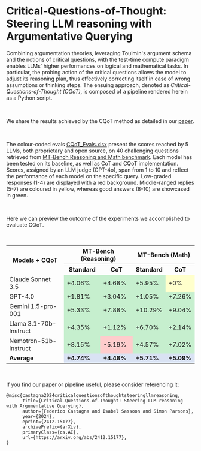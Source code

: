 # Critical-Questions-of-Thought: Steering LLM reasoning with Argumentative Querying

Combining argumentation theories, leveraging Toulmin's argument schema and the notions of critical questions, with the test-time compute paradigm enables LLMs' higher performances on logical and mathematical tasks. In particular, the probing action of the critical questions allows the model to adjust its reasoning plan, thus effectively correcting itself in case of wrong assumptions or thinking steps. The ensuing approach, denoted as _Critical-Questions-of-Thought (CQoT)_, is composed of a pipeline rendered herein as a Python script.  

<br>

We share the results achieved by the CQoT method as detailed in our [paper](https://arxiv.org/abs/2412.15177).

<br>

The colour-coded evals [CQoT_Evals.xlsx](CQoT_Evals.xlsx) present the scores reached by 5 LLMs, both proprietary and open source, on 40 challenging questions retrieved from [MT-Bench Reasoning and Math benchmark](https://huggingface.co/datasets/HuggingFaceH4/mt_bench_prompts). Each model has been tested on its baseline, as well as CoT and CQoT implementation. Scores, assigned by an LLM judge (GPT-4o), span from 1 to 10 and reflect the performance of each model on the specific query. Low-graded responses (1-4) are displayed with a red background. Middle-ranged replies (5-7) are coloured in yellow, whereas good answers (8-10) are showcased in green.

<br>

Here we can preview the outcome of the experiments we accomplished to evaluate CQoT. 

<br>

<table>
  <tr>
    <th rowspan="2">Models + CQoT</th>
    <th colspan="2">MT-Bench (Reasoning)</th>
    <th colspan="2">MT-Bench (Math)</th>
  </tr>
  <tr>
    <th>Standard</th>
    <th>CoT</th>
    <th>Standard</th>
    <th>CoT</th>
  </tr>
  <tr>
    <td>Claude Sonnet 3.5</td>
    <td style="background-color:#c6efce;">+4.06%</td>
    <td style="background-color:#c6efce;">+4.68%</td>
    <td style="background-color:#c6efce;">+5.95%</td>
    <td style="background-color:#ffffcc;">+0%</td>
  </tr>
  <tr>
    <td>GPT-4.0</td>
    <td style="background-color:#c6efce;">+1.81%</td>
    <td style="background-color:#c6efce;">+3.04%</td>
    <td style="background-color:#c6efce;">+1.05%</td>
    <td style="background-color:#c6efce;">+7.26%</td>
  </tr>
  <tr>
    <td>Gemini 1.5-pro-001</td>
    <td style="background-color:#c6efce;">+5.33%</td>
    <td style="background-color:#c6efce;">+7.88%</td>
    <td style="background-color:#c6efce;">+10.29%</td>
    <td style="background-color:#c6efce;">+9.04%</td>
  </tr>
  <tr>
    <td>Llama 3.1-70b-Instruct</td>
    <td style="background-color:#c6efce;">+4.35%</td>
    <td style="background-color:#c6efce;">+1.12%</td>
    <td style="background-color:#c6efce;">+6.70%</td>
    <td style="background-color:#c6efce;">+2.14%</td>
  </tr>
  <tr>
    <td>Nemotron-51b-Instruct</td>
    <td style="background-color:#c6efce;">+8.15%</td>
    <td style="background-color:#ffcccc;">-5.19%</td>
    <td style="background-color:#c6efce;">+4.57%</td>
    <td style="background-color:#c6efce;">+7.02%</td>
  </tr>
  <tr>
    <td><b>Average</b></td>
    <td style="background-color:#d9e2f3;"><b>+4.74%</b></td>
    <td style="background-color:#d9e2f3;"><b>+4.48%</b></td>
    <td style="background-color:#d9e2f3;"><b>+5.71%</b></td>
    <td style="background-color:#d9e2f3;"><b>+5.09%</b></td>
  </tr>
</table>


<br>

If you find our paper or pipeline useful, please consider referencing it:
```
@misc{castagna2024criticalquestionsofthoughtsteeringllmreasoning,
      title={Critical-Questions-of-Thought: Steering LLM reasoning with Argumentative Querying}, 
      author={Federico Castagna and Isabel Sassoon and Simon Parsons},
      year={2024},
      eprint={2412.15177},
      archivePrefix={arXiv},
      primaryClass={cs.AI},
      url={https://arxiv.org/abs/2412.15177}, 
}

